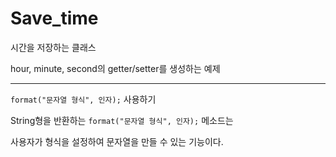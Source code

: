 # Save_time

시간을 저장하는 클래스

hour, minute, second의 getter/setter를 생성하는 예제

---

``format("문자열 형식", 인자);`` 사용하기

String형을 반환하는 ``format("문자열 형식", 인자);`` 메소드는 

사용자가 형식을 설정하여 문자열을 만들 수 있는 기능이다.